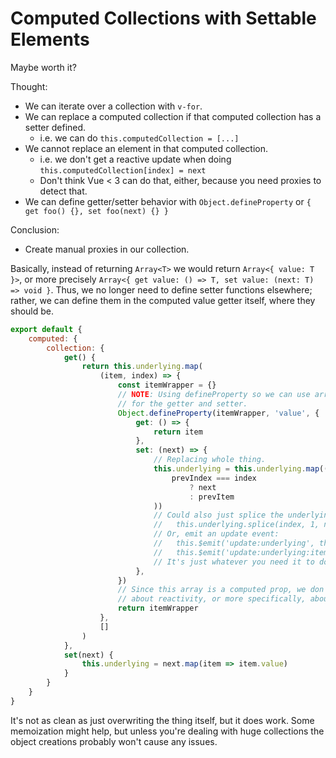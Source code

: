 Computed Collections with Settable Elements
===========================================

Maybe worth it?

Thought:
- We can iterate over a collection with `v-for`.
- We can replace a computed collection if that computed collection has a setter defined.
    - i.e. we can do `this.computedCollection = [...]`
- We cannot replace an element in that computed collection.
    - i.e. we don't get a reactive update when doing `this.computedCollection[index] = next`
    - Don't think Vue < 3 can do that, either, because you need proxies to detect that.
- We can define getter/setter behavior with `Object.defineProperty` or `{ get foo() {}, set foo(next) {} }`

Conclusion:
- Create manual proxies in our collection.

Basically, instead of returning `Array<T>` we would return `Array<{ value: T }>`, or more precisely `Array<{ get value: () => T, set value: (next: T) => void }`.  Thus, we no longer need to define setter functions elsewhere; rather, we can define them in the computed value getter itself, where they should be.

```js
export default {
    computed: {
        collection: {
            get() {
                return this.underlying.map(
                    (item, index) => {
                        const itemWrapper = {}
                        // NOTE: Using defineProperty so we can use arrow functions
                        // for the getter and setter.
                        Object.defineProperty(itemWrapper, 'value', {
                            get: () => {
                                return item
                            },
                            set: (next) => {
                                // Replacing whole thing.
                                this.underlying = this.underlying.map((prevItem, prevIndex) => (
                                    prevIndex === index
                                        ? next
                                        : prevItem
                                ))
                                // Could also just splice the underlying:
                                //   this.underlying.splice(index, 1, next)
                                // Or, emit an update event:
                                //   this.$emit('update:underlying', this.underlying.map(...))
                                //   this.$emit('update:underlying:item', { index, item: next })
                                // It's just whatever you need it to do.
                            },
                        })
                        // Since this array is a computed prop, we don't need to worry
                        // about reactivity, or more specifically, about hiding from it.
                        return itemWrapper
                    },
                    []
                )
            },
            set(next) {
                this.underlying = next.map(item => item.value)
            }
        }
    }
}
```

It's not as clean as just overwriting the thing itself, but it does work.  Some memoization might help, but unless you're dealing with huge collections the object creations probably won't cause any issues.

